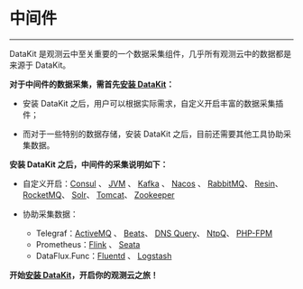 # 中间件
---

DataKit 是观测云中至关重要的一个数据采集组件，几乎所有观测云中的数据都是来源于 DataKit。


**对于中间件的数据采集，需首先[安装 DataKit](/datakit/datakit-install/)：**

- 安装 DataKit 之后，用户可以根据实际需求，自定义开启丰富的数据采集插件；

- 而对于一些特别的数据存储，安装 DataKit 之后，目前还需要其他工具协助采集数据。



**安装 DataKit 之后，中间件的采集说明如下：**

- 自定义开启：[Consul](consul.md) 、 [JVM](jvm.md) 、 [Kafka](kafka.md) 、 [Nacos](nacos.md) 、 [RabbitMQ](rabbitmq.md)、 [Resin](resin.md)、 [RocketMQ](rocketmq.md)、 [Solr](solr.md)、 [Tomcat](tomcat.md)、 [Zookeeper](zookeeper.md)


- 协助采集数据：
    - Telegraf：[ActiveMQ](activemq.md) 、 [Beats](beats.md)、 [DNS Query](dnsquery.md)、 [NtpQ](ntpq.md)、 [PHP-FPM](php-fpm.md)
    - Prometheus：[Flink](flink.md) 、 [Seata](seata.md)
    - DataFlux.Func：[Fluentd](fluentd-metrics.md) 、 [Logstash](logstash-metrics.md)

**开始[安装 DataKit](/datakit/datakit-install/)，开启你的观测云之旅！**


